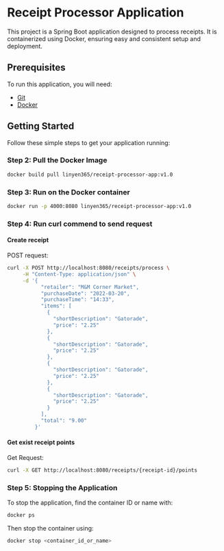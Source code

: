 #  Receipt Processor Application
This project is a Spring Boot application designed to process receipts. It is containerized using Docker, ensuring easy and consistent setup and deployment.

## Prerequisites

To run this application, you will need:

- [Git](https://git-scm.com/downloads)
- [Docker](https://www.docker.com/products/docker-desktop)

## Getting Started

Follow these simple steps to get your application running:

### Step 2: Pull the Docker Image

```bash
docker build pull linyen365/receipt-processor-app:v1.0
```
### Step 3: Run on the Docker container

```bash
docker run -p 4000:8080 linyen365/receipt-processor-app:v1.0
```

### Step 4: Run curl commend to send request

#### Create receipt
POST request:

```bash
curl -X POST http://localhost:8080/receipts/process \
     -H "Content-Type: application/json" \
     -d '{
           "retailer": "M&M Corner Market",
           "purchaseDate": "2022-03-20",
           "purchaseTime": "14:33",
           "items": [
             {
               "shortDescription": "Gatorade",
               "price": "2.25"
             },
             {
               "shortDescription": "Gatorade",
               "price": "2.25"
             },
             {
               "shortDescription": "Gatorade",
               "price": "2.25"
             },
             {
               "shortDescription": "Gatorade",
               "price": "2.25"
             }
           ],
           "total": "9.00"
         }'
```
#### Get exist receipt points
Get Request:
```bash
curl -X GET http://localhost:8080/receipts/{receipt-id}/points
```

### Step 5: Stopping the Application

To stop the application, find the container ID or name with:
````bash
docker ps
````

Then stop the container using:
````bash
docker stop <container_id_or_name>
````
